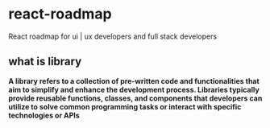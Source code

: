 # react-roadmap
React roadmap for ui | ux developers and full stack developers  

## what is library

**A library refers to a collection of pre-written code and functionalities that aim to simplify and enhance the development process. Libraries typically provide reusable functions, classes, and components that developers can utilize to solve common programming tasks or interact with specific technologies or APIs**
